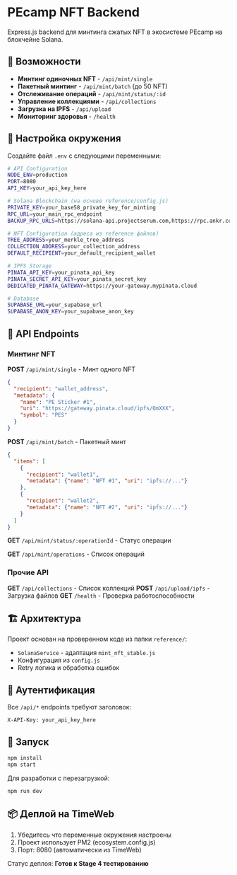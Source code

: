 # PEcamp NFT Backend

Express.js backend для минтинга сжатых NFT в экосистеме PEcamp на блокчейне Solana.

## 🚀 Возможности

- **Минтинг одиночных NFT** - `/api/mint/single`
- **Пакетный минтинг** - `/api/mint/batch` (до 50 NFT)  
- **Отслеживание операций** - `/api/mint/status/:id`
- **Управление коллекциями** - `/api/collections`
- **Загрузка на IPFS** - `/api/upload`
- **Мониторинг здоровья** - `/health`

## 🔧 Настройка окружения

Создайте файл `.env` с следующими переменными:

```bash
# API Configuration
NODE_ENV=production
PORT=8080
API_KEY=your_api_key_here

# Solana Blockchain (на основе reference/config.js)
PRIVATE_KEY=your_base58_private_key_for_minting
RPC_URL=your_main_rpc_endpoint
BACKUP_RPC_URLS=https://solana-api.projectserum.com,https://rpc.ankr.com/solana

# NFT Configuration (адреса из reference файлов)
TREE_ADDRESS=your_merkle_tree_address
COLLECTION_ADDRESS=your_collection_address  
DEFAULT_RECIPIENT=your_default_recipient_wallet

# IPFS Storage
PINATA_API_KEY=your_pinata_api_key
PINATA_SECRET_API_KEY=your_pinata_secret_key
DEDICATED_PINATA_GATEWAY=https://your-gateway.mypinata.cloud

# Database
SUPABASE_URL=your_supabase_url
SUPABASE_ANON_KEY=your_supabase_anon_key
```

## 📡 API Endpoints

### Минтинг NFT

**POST** `/api/mint/single` - Минт одного NFT
```json
{
  "recipient": "wallet_address",
  "metadata": {
    "name": "PE Sticker #1",
    "uri": "https://gateway.pinata.cloud/ipfs/QmXXX",
    "symbol": "PES"
  }
}
```

**POST** `/api/mint/batch` - Пакетный минт
```json
{
  "items": [
    {
      "recipient": "wallet1", 
      "metadata": {"name": "NFT #1", "uri": "ipfs://..."}
    },
    {
      "recipient": "wallet2",
      "metadata": {"name": "NFT #2", "uri": "ipfs://..."}
    }
  ]
}
```

**GET** `/api/mint/status/:operationId` - Статус операции

**GET** `/api/mint/operations` - Список операций

### Прочие API

**GET** `/api/collections` - Список коллекций
**POST** `/api/upload/ipfs` - Загрузка файлов
**GET** `/health` - Проверка работоспособности

## 🏗️ Архитектура

Проект основан на проверенном коде из папки `reference/`:
- `SolanaService` - адаптация `mint_nft_stable.js`
- Конфигурация из `config.js`
- Retry логика и обработка ошибок

## 🔑 Аутентификация

Все `/api/*` endpoints требуют заголовок:
```
X-API-Key: your_api_key_here
```

## 🚀 Запуск

```bash
npm install
npm start
```

Для разработки с перезагрузкой:
```bash
npm run dev
```

## 📦 Деплой на TimeWeb

1. Убедитесь что переменные окружения настроены
2. Проект использует PM2 (ecosystem.config.js)
3. Порт: 8080 (автоматически из TimeWeb)

Статус деплоя: **Готов к Stage 4 тестированию**